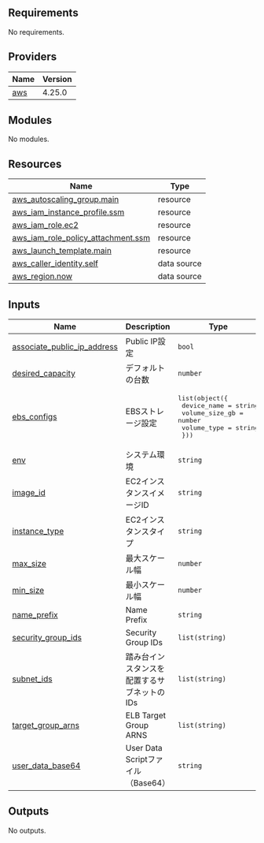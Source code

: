 <!-- BEGIN_TF_DOCS -->
## Requirements

No requirements.

## Providers

| Name | Version |
|------|---------|
| <a name="provider_aws"></a> [aws](#provider\_aws) | 4.25.0 |

## Modules

No modules.

## Resources

| Name | Type |
|------|------|
| [aws_autoscaling_group.main](https://registry.terraform.io/providers/hashicorp/aws/latest/docs/resources/autoscaling_group) | resource |
| [aws_iam_instance_profile.ssm](https://registry.terraform.io/providers/hashicorp/aws/latest/docs/resources/iam_instance_profile) | resource |
| [aws_iam_role.ec2](https://registry.terraform.io/providers/hashicorp/aws/latest/docs/resources/iam_role) | resource |
| [aws_iam_role_policy_attachment.ssm](https://registry.terraform.io/providers/hashicorp/aws/latest/docs/resources/iam_role_policy_attachment) | resource |
| [aws_launch_template.main](https://registry.terraform.io/providers/hashicorp/aws/latest/docs/resources/launch_template) | resource |
| [aws_caller_identity.self](https://registry.terraform.io/providers/hashicorp/aws/latest/docs/data-sources/caller_identity) | data source |
| [aws_region.now](https://registry.terraform.io/providers/hashicorp/aws/latest/docs/data-sources/region) | data source |

## Inputs

| Name | Description | Type | Default | Required |
|------|-------------|------|---------|:--------:|
| <a name="input_associate_public_ip_address"></a> [associate\_public\_ip\_address](#input\_associate\_public\_ip\_address) | Public IP設定 | `bool` | `false` | no |
| <a name="input_desired_capacity"></a> [desired\_capacity](#input\_desired\_capacity) | デフォルトの台数 | `number` | n/a | yes |
| <a name="input_ebs_configs"></a> [ebs\_configs](#input\_ebs\_configs) | EBSストレージ設定 | <pre>list(object({<br>    device_name    = string<br>    volume_size_gb = number<br>    volume_type    = string<br>  }))</pre> | `null` | no |
| <a name="input_env"></a> [env](#input\_env) | システム環境 | `string` | n/a | yes |
| <a name="input_image_id"></a> [image\_id](#input\_image\_id) | EC2インスタンスイメージID | `string` | n/a | yes |
| <a name="input_instance_type"></a> [instance\_type](#input\_instance\_type) | EC2インスタンスタイプ | `string` | n/a | yes |
| <a name="input_max_size"></a> [max\_size](#input\_max\_size) | 最大スケール幅 | `number` | n/a | yes |
| <a name="input_min_size"></a> [min\_size](#input\_min\_size) | 最小スケール幅 | `number` | n/a | yes |
| <a name="input_name_prefix"></a> [name\_prefix](#input\_name\_prefix) | Name Prefix | `string` | n/a | yes |
| <a name="input_security_group_ids"></a> [security\_group\_ids](#input\_security\_group\_ids) | Security Group IDs | `list(string)` | `null` | no |
| <a name="input_subnet_ids"></a> [subnet\_ids](#input\_subnet\_ids) | 踏み台インスタンスを配置するサブネットのIDs | `list(string)` | n/a | yes |
| <a name="input_target_group_arns"></a> [target\_group\_arns](#input\_target\_group\_arns) | ELB Target Group ARNS | `list(string)` | `null` | no |
| <a name="input_user_data_base64"></a> [user\_data\_base64](#input\_user\_data\_base64) | User Data Scriptファイル（Base64） | `string` | `null` | no |

## Outputs

No outputs.
<!-- END_TF_DOCS -->